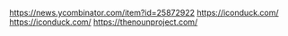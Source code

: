 
https://news.ycombinator.com/item?id=25872922
    https://iconduck.com/
    https://iconduck.com/
    https://thenounproject.com/
